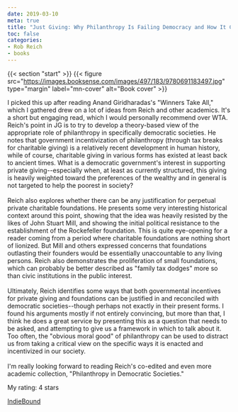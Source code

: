 ```yaml
---
date: 2019-03-10
meta: true
title: "Just Giving: Why Philanthropy Is Failing Democracy and How It Can Do Better"
toc: false
categories:
- Rob Reich
- books
---
```


{{< section "start" >}}
{{< figure src="https://images.booksense.com/images/497/183/9780691183497.jpg" type="margin" label="mn-cover" alt="Book cover" >}}

I picked this up after reading Anand Giridharadas's "Winners Take All," which I gathered drew on a lot of ideas from Reich and other academics. It's a short but engaging read, which I would personally recommend over WTA. Reich's point in JG is to try to develop a theory-based view of the appropriate role of philanthropy in specifically democratic societies. He notes that government incentivization of philanthropy (through tax breaks for charitable giving) is a relatively recent development in human history, while of course, charitable giving in various forms has existed at least back to ancient times. What is a democratic government's interest in supporting private giving--especially when, at least as currently structured, this giving is heavily weighted toward the preferences of the wealthy and in general is not targeted to help the poorest in society? <br /><br />Reich also explores whether there can be any justification for perpetual private charitable foundations. He presents some very interesting historical context around this point, showing that the idea was heavily resisted by the likes of John Stuart Mill, and showing the initial political resistance to the establishment of the Rockefeller foundation. This is quite eye-opening for a reader coming from a period where charitable foundations are nothing short of lionized. But Mill and others expressed concerns that foundations outlasting their founders would be essentially unaccountable to any living persons. Reich also demonstrates the proliferation of small foundations, which can probably be better described as "family tax dodges" more so than civic institutions in the public interest. <br /><br />Ultimately, Reich identifies some ways that both governmental incentives for private giving and foundations can be justified in and reconciled with democratic societies--though perhaps not exactly in their present forms. I found his arguments mostly if not entirely convincing, but more than that, I think he does a great service by presenting this as a question that needs to be asked, and attempting to give us a framework in which to talk about it. Too often, the "obvious moral good" of philanthropy can be used to distract us from taking a critical view on the specific ways it is enacted and incentivized in our society. <br /><br />I'm really looking forward to reading Reich's co-edited and even more academic collection, "Philanthropy in Democratic Societies." 

My rating: 4 stars  

[IndieBound](https://www.indiebound.org/book/9780691183497)
